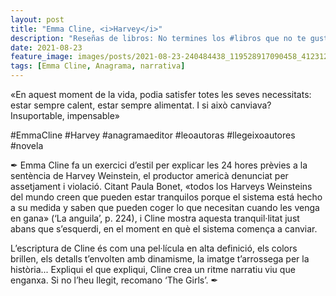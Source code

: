 ```yaml
---
layout: post
title: "Emma Cline, <i>Harvey</i>"
description: "Reseñas de libros: No termines los #libros que no te gustan. I els #llibres que t'agraden llegeix-los tants cops com calgui."
date: 2021-08-23
feature_image: images/posts/2021-08-23-240484438_119528917090458_4123124945467473415_n_18248332132021100.jpg
tags: [Emma Cline, Anagrama, narrativa]
---
```


«En aquest moment de la vida, podia satisfer totes les seves necessitats: estar sempre calent, estar sempre alimentat. I si això canviava? Insuportable, impensable»
<!--more-->

#EmmaCline #Harvey #anagramaeditor #leoautoras #llegeixoautores #novela

✒ Emma Cline fa un exercici d’estil per explicar les 24 hores prèvies a la sentència de Harvey Weinstein, el productor americà denunciat per assetjament i violació. Citant Paula Bonet, «todos los Harveys Weinsteins del mundo creen que pueden estar tranquilos porque el sistema está hecho a su medida y saben que pueden coger lo que necesitan cuando les venga en gana» (‘La anguila’, p. 224), i Cline mostra aquesta tranquil·litat just abans que s’esquerdi, en el moment en què el sistema comença a canviar.

L’escriptura de Cline és com una pel·lícula en alta definició, els colors brillen, els detalls t’envolten amb dinamisme, la imatge t’arrossega per la història... Expliqui el que expliqui, Cline crea un ritme narratiu viu que enganxa. Si no l’heu llegit, recomano ‘The Girls’. ✒
